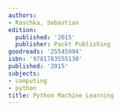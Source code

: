 ```yaml
---
authors:
- Raschka, Sebastian
edition:
  published: '2015'
  publisher: Packt Publishing
goodreads: '25545994'
isbn: '9781783555130'
published: '2015'
subjects:
- computing
- python
title: Python Machine Learning
---
```


